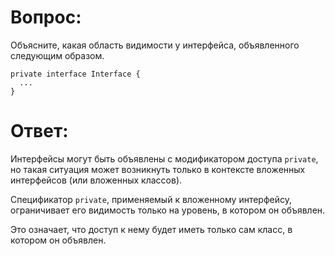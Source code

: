 # Вопрос:
Объясните, какая область видимости у интерфейса, объявленного следующим образом.
```
private interface Interface {
  ...
}
```
# Ответ:
Интерфейсы могут быть объявлены с модификатором доступа `private`, но такая ситуация может возникнуть только в контексте вложенных интерфейсов (или вложенных классов). 

Спецификатор `private`, применяемый к вложенному интерфейсу, ограничивает его видимость только на уровень, в котором он объявлен. 

Это означает, что доступ к нему будет иметь только сам класс, в котором он объявлен.
